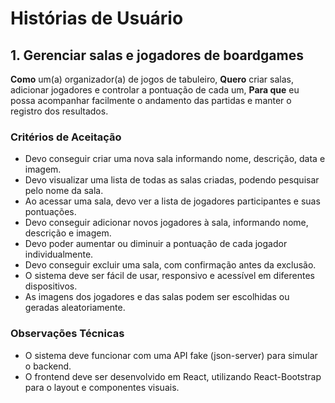 # Histórias de Usuário

## 1. Gerenciar salas e jogadores de boardgames

**Como** um(a) organizador(a) de jogos de tabuleiro,
**Quero** criar salas, adicionar jogadores e controlar a pontuação de cada um,
**Para que** eu possa acompanhar facilmente o andamento das partidas e manter o registro dos resultados.

### Critérios de Aceitação

- Devo conseguir criar uma nova sala informando nome, descrição, data e imagem.
- Devo visualizar uma lista de todas as salas criadas, podendo pesquisar pelo nome da sala.
- Ao acessar uma sala, devo ver a lista de jogadores participantes e suas pontuações.
- Devo conseguir adicionar novos jogadores à sala, informando nome, descrição e imagem.
- Devo poder aumentar ou diminuir a pontuação de cada jogador individualmente.
- Devo conseguir excluir uma sala, com confirmação antes da exclusão.
- O sistema deve ser fácil de usar, responsivo e acessível em diferentes dispositivos.
- As imagens dos jogadores e das salas podem ser escolhidas ou geradas aleatoriamente.

### Observações Técnicas

- O sistema deve funcionar com uma API fake (json-server) para simular o backend.
- O frontend deve ser desenvolvido em React, utilizando React-Bootstrap para o layout e componentes visuais.
